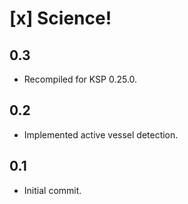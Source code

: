 ﻿[x] Science!
============

0.3
---
* Recompiled for KSP 0.25.0.

0.2
---
* Implemented active vessel detection.

0.1
---
* Initial commit.
